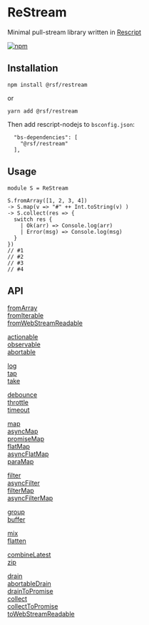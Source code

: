 # ReStream

Minimal pull-stream library written in [Rescript](https://rescript-lang.org/)

[![npm](https://img.shields.io/npm/v/@rsf/restream.svg)](https://npmjs.org/@rsf/restream)

## Installation

```shell
npm install @rsf/restream
```
or
```shell
yarn add @rsf/restream
```
Then add rescript-nodejs to `bsconfig.json`:
```
  "bs-dependencies": [
    "@rsf/restream"
  ],
```

## Usage

```rescript
module S = ReStream

S.fromArray([1, 2, 3, 4])
-> S.map(v => "#" ++ Int.toString(v) )
-> S.collect(res => {
  switch res {
    | Ok(arr) => Console.log(arr)
    | Error(msg) => Console.log(msg)
  }
})
// #1
// #2
// #3
// #4
```

## API

[fromArray](tests/Test_sources.res#L8)  
[fromIterable](tests/Test_sources.res#L27)  
[fromWebStreamReadable](tests/Test_sources.res#L89)  

[actionable](tests/Test_actionable.res#L26)  
[observable](tests/Test_observable.res)  
[abortable](tests/Test_abortable.res)  

[log](src/ReStream_Through.res#27)  
[tap](src/ReStream_Through.res#20)  
[take](src/ReStream_Through.res#29)  

[debounce](tests/Test_debounce.res)  
[throttle](tests/Test_throttle.res)  
[timeout](src/ReStream_Through.res#83)  


[map](tests/Test_map.res#L4)  
[asyncMap](tests/Test_asyncMap.res#L4)  
[promiseMap](tests/Test_promiseMap.res#L4)  
[flatMap](tests/Test_flatMap.res#L4)  
[asyncFlatMap](tests/Test_flatMap.res#L24)  
[paraMap](tests/Test_paraMap.res)  

[filter](tests/Test_filter.res#4)  
[asyncFilter](tests/Test_filter.res#30)  
[filterMap](tests/Test_filter.res#58)  
[asyncFilterMap](tests/Test_filter.res#90)  

[group](tests/Test_group.res)  
[buffer](tests/Test_buffer.res)  

[mix](tests/Test_mix.res)  
[flatten](tests/Test_mix.res#107)  

[combineLatest](tests/Test_combineLatest.res)  
[zip](tests/Test_zip.res)  

[drain](src/ReStream_Sink.res#6)  
[abortableDrain](src/ReStream_Sink.res#28)  
[drainToPromise](src/ReStream_Sink.res#35)  
[collect](src/ReStream_Sink.res#47)  
[collectToPromise](src/ReStream_Sink.res#61)  
[toWebStreamReadable](tests/Test_sources.res#L71)  

